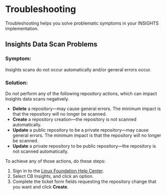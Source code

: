 # Troubleshooting

Troubleshooting helps you solve problematic symptoms in your INSIGHTS implementation.

## Insights Data Scan Problems <a id="DevAnalyticsTroubleshooting-DevAnalyticsDataScanProblems"></a>

### Symptom: <a id="DevAnalyticsTroubleshooting-Symptom:"></a>

Insights scans do not occur automatically and/or general errors occur.

### Solution: <a id="DevAnalyticsTroubleshooting-Solution:"></a>

Do _not_ perform any of the following repository actions, which can impact Insights data scans negatively.

* **Delete** a repository—may cause general errors. The minimum impact is that the repository will no longer be scanned.
* **Create** a repository creation—the repository is not scanned automatically.
* **Update** a public repository to be a private repository—may cause general errors. The minimum impact is that the repository will no longer be scanned.
* **Update** a private repository to be public repository—the repository is not scanned automatically.

To achieve any of those actions, do these steps:

1. Sign in to the [Linux Foundation Help Center](https://jira.linuxfoundation.org/servicedesk/customer/portal/4).
2. Select CB Insights, and click an option.
3. Complete the ticket form fields requesting the repository change that you want and click **Create**.

